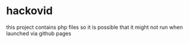 # hackovid
this project contains php files so it is possible that it might not run when launched via github pages
